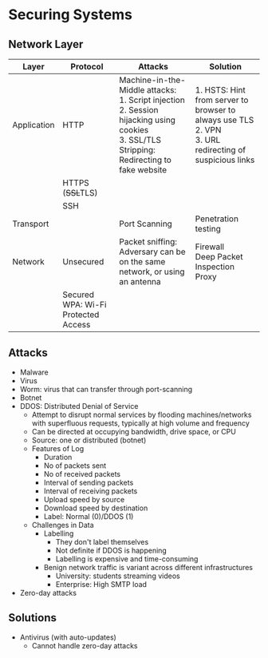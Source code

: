 # Securing Systems

## Network Layer

| Layer       | Protocol                               | Attacks                                                                                                                                          | Solution                                                                                                   |
| ----------- | -------------------------------------- | ------------------------------------------------------------------------------------------------------------------------------------------------ | ---------------------------------------------------------------------------------------------------------- |
| Application | HTTP                                   | Machine-in-the-Middle attacks:<br>1. Script injection<br>2. Session hijacking using cookies<br>3. SSL/TLS Stripping: Redirecting to fake website | 1. HSTS: Hint from server to browser to always use TLS<br>2. VPN<br>3. URL redirecting of suspicious links |
|             | HTTPS<br>(~~SSL~~TLS)                  |                                                                                                                                                  |                                                                                                            |
|             | SSH                                    |                                                                                                                                                  |                                                                                                            |
| Transport   |                                        | Port Scanning                                                                                                                                    | Penetration testing                                                                                        |
| Network     | Unsecured                              | Packet sniffing: Adversary can be on the same network, or using an antenna                                                                       | Firewall<br>Deep Packet Inspection<br>Proxy                                                                |
|             | Secured<br>WPA: Wi-Fi Protected Access |                                                                                                                                                  |                                                                                                            |

## Attacks

- Malware
- Virus
- Worm: virus that can transfer through port-scanning
- Botnet
- DDOS: Distributed Denial of Service
	- Attempt to disrupt normal services by flooding machines/networks with superfluous requests, typically at high volume and frequency
	- Can be directed at occupying bandwidth, drive space, or CPU
	- Source: one or distributed (botnet)
	- Features of Log
		- Duration
		- No of packets sent
		- No of received packets
		- Interval of sending packets
		- Interval of receiving packets
		- Upload speed by source
		- Download speed by destination
		- Label: Normal (0)/DDOS (1)
	- Challenges in Data
		- Labelling
			- They don't label themselves
			- Not definite if DDOS is happening
			- Labelling is expensive and time-consuming
		- Benign network traffic is variant across different infrastructures
			- University: students streaming videos
			- Enterprise: High SMTP load
- Zero-day attacks

## Solutions
- Antivirus (with auto-updates)
	- Cannot handle zero-day attacks